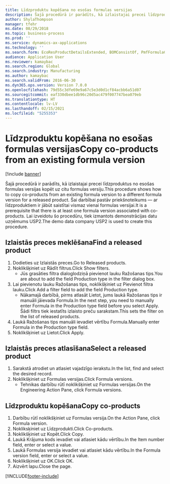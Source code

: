 ```yaml
---
title: Līdzproduktu kopēšana no esošas formulas versijas
description: Šajā procedūrā ir parādīts, kā izlaistajai precei līdzproduktus no esošas formulas versijas kopēt uz citu formulas versiju.
author: ShylaThompson
manager: tfehr
ms.date: 08/29/2018
ms.topic: business-process
ms.prod: ''
ms.service: dynamics-ax-applications
ms.technology: ''
ms.search.form: EcoResProductDetailsExtended, BOMConsistOf, PmfFormulaCoBy, BOMRouteCopyDialog
audience: Application User
ms.reviewer: kamaybac
ms.search.region: Global
ms.search.industry: Manufacturing
ms.author: kamaybac
ms.search.validFrom: 2016-06-30
ms.dyn365.ops.version: Version 7.0.0
ms.openlocfilehash: 79d55c3dfe69e9a67c5e3d0d1cf84acbb6a51d07
ms.sourcegitcommit: eaf330dbee1db96c20d5ac479f007747bea079eb
ms.translationtype: HT
ms.contentlocale: lv-LV
ms.lasthandoff: 02/15/2021
ms.locfileid: "5255353"
---
```

# <a name="copy-co-products-from-an-existing-formula-version"></a><span data-ttu-id="60abb-103">Līdzproduktu kopēšana no esošas formulas versijas</span><span class="sxs-lookup"><span data-stu-id="60abb-103">Copy co-products from an existing formula version</span></span>

[!include [banner](../../includes/banner.md)]

<span data-ttu-id="60abb-104">Šajā procedūrā ir parādīts, kā izlaistajai precei līdzproduktus no esošas formulas versijas kopēt uz citu formulas versiju.</span><span class="sxs-lookup"><span data-stu-id="60abb-104">This procedure shows how to copy co-products from an existing formula version to a different formula version for a released product.</span></span> <span data-ttu-id="60abb-105">Šai darbībai pastāv priekšnoteikums — ar līdzproduktiem ir jābūt saistītai vismaz vienai formulas versijai.</span><span class="sxs-lookup"><span data-stu-id="60abb-105">It is a prerequisite that there is at least one formula version associated with co-products.</span></span> <span data-ttu-id="60abb-106">Lai izveidotu šo procedūru, tiek izmantots demonstrācijas datu uzņēmums USP2.</span><span class="sxs-lookup"><span data-stu-id="60abb-106">The demo data company USP2 is used to create this procedure.</span></span>


## <a name="find-a-released-product"></a><span data-ttu-id="60abb-107">Izlaistās preces meklēšana</span><span class="sxs-lookup"><span data-stu-id="60abb-107">Find a released product</span></span>
1. <span data-ttu-id="60abb-108">Dodieties uz Izlaistās preces.</span><span class="sxs-lookup"><span data-stu-id="60abb-108">Go to Released products.</span></span>
2. <span data-ttu-id="60abb-109">Noklikšķiniet uz Rādīt filtrus.</span><span class="sxs-lookup"><span data-stu-id="60abb-109">Click Show filters.</span></span>
    * <span data-ttu-id="60abb-110">Jūs grasāties filtra dialoglodziņā pievienot lauku Ražošanas tips.</span><span class="sxs-lookup"><span data-stu-id="60abb-110">You are about to add the field Production type in the filter dialog box.</span></span>  
3. <span data-ttu-id="60abb-111">Lai pievienotu lauku Ražošanas tips, noklikšķiniet uz Pievienot filtra lauku.</span><span class="sxs-lookup"><span data-stu-id="60abb-111">Click Add a filter field to add the field Production type.</span></span>
    * <span data-ttu-id="60abb-112">Nākamajā darbībā, pirms atlasāt Lietot, jums laukā Ražošanas tips ir manuāli jāievada Formula.</span><span class="sxs-lookup"><span data-stu-id="60abb-112">In the next step, you need to manually enter Formula in the Production type field before you select Apply.</span></span> <span data-ttu-id="60abb-113">Šādi filtrs tiek iestatīts izlaisto preču sarakstam.</span><span class="sxs-lookup"><span data-stu-id="60abb-113">This sets the filter on the list of released products.</span></span>  
4. <span data-ttu-id="60abb-114">Laukā Ražošanas tips manuāli ievadiet vērtību Formula.</span><span class="sxs-lookup"><span data-stu-id="60abb-114">Manually enter Formula in the Production type field.</span></span>
5. <span data-ttu-id="60abb-115">Noklikšķiniet uz Lietot.</span><span class="sxs-lookup"><span data-stu-id="60abb-115">Click Apply.</span></span>

## <a name="select-a-released-product"></a><span data-ttu-id="60abb-116">Izlaistās preces atlasīšana</span><span class="sxs-lookup"><span data-stu-id="60abb-116">Select a released product</span></span>
1. <span data-ttu-id="60abb-117">Sarakstā atrodiet un atlasiet vajadzīgo ierakstu.</span><span class="sxs-lookup"><span data-stu-id="60abb-117">In the list, find and select the desired record.</span></span>
2. <span data-ttu-id="60abb-118">Noklikšķiniet uz Formulas versijas.</span><span class="sxs-lookup"><span data-stu-id="60abb-118">Click Formula versions.</span></span>
    * <span data-ttu-id="60abb-119">Tehnikas darbību rūtī noklikšķiniet uz Formulas versijas.</span><span class="sxs-lookup"><span data-stu-id="60abb-119">On the Engineering Action Pane, click Formula versions.</span></span>  

## <a name="copy-co-products"></a><span data-ttu-id="60abb-120">Līdzproduktu kopēšana</span><span class="sxs-lookup"><span data-stu-id="60abb-120">Copy co-products</span></span>
1. <span data-ttu-id="60abb-121">Darbību rūtī noklikšķiniet uz Formulas versija.</span><span class="sxs-lookup"><span data-stu-id="60abb-121">On the Action Pane, click Formula version.</span></span>
2. <span data-ttu-id="60abb-122">Nokliksķiniet uz Līdzprodukti.</span><span class="sxs-lookup"><span data-stu-id="60abb-122">Click Co-products.</span></span>
3. <span data-ttu-id="60abb-123">Noklikšķiniet uz Kopēt.</span><span class="sxs-lookup"><span data-stu-id="60abb-123">Click Copy.</span></span>
4. <span data-ttu-id="60abb-124">Laukā Krājuma kods ievadiet vai atlasiet kādu vērtību.</span><span class="sxs-lookup"><span data-stu-id="60abb-124">In the Item number field, enter or select a value.</span></span>
5. <span data-ttu-id="60abb-125">Laukā Formulas versija ievadiet vai atlasiet kādu vērtību.</span><span class="sxs-lookup"><span data-stu-id="60abb-125">In the Formula version field, enter or select a value.</span></span>
6. <span data-ttu-id="60abb-126">Noklikšķiniet uz OK.</span><span class="sxs-lookup"><span data-stu-id="60abb-126">Click OK.</span></span>
7. <span data-ttu-id="60abb-127">Aizvērt lapu.</span><span class="sxs-lookup"><span data-stu-id="60abb-127">Close the page.</span></span>



[!INCLUDE[footer-include](../../../includes/footer-banner.md)]